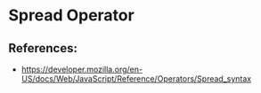 # Spread Operator

## References:

- https://developer.mozilla.org/en-US/docs/Web/JavaScript/Reference/Operators/Spread_syntax
